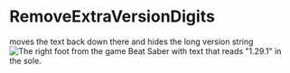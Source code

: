# RemoveExtraVersionDigits
moves the text back down there and hides the long version string
![The right foot from the game Beat Saber with text that reads "1.29.1" in the sole.](https://cdn.discordapp.com/attachments/933177061042958436/1124574022026416149/image.png)
